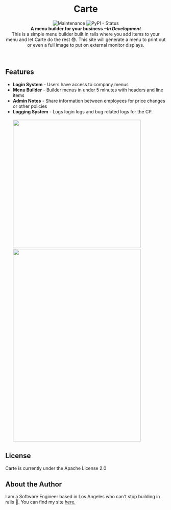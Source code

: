 <h1 align="center">Carte</h1> 
<p align="center">
  <img alt="Maintenance" src="https://img.shields.io/maintenance/yes/2019.svg?style=flat-square">
  <img alt="PyPI - Status" src="https://img.shields.io/pypi/status/Rails.svg?style=flat-square"><br>
  <strong>A menu builder for your business <i>~In Development</i></strong>
<br>
 This is a simple menu builder built in rails where you add items to your menu and let Carte do the rest 😎. This site will generate a menu to print out or even a full image to put on external monitor displays. 
<br><br><br>
  
 ## Features
- **Login System** - Users have access to company menus
- **Menu Builder** - Builder menus in under 5 minutes with headers and line items
- **Admin Notes** - Share information between employees for price changes or other policies
- **Logging System** - Logs login logs and bug related logs for the CP.
<br><br>
<a href="http://tinypic.com?ref=2llca53" target="_blank"><img src="http://i64.tinypic.com/2llca53.jpg" border="0" height="400" width="400"></a>
<a href="http://tinypic.com?ref=28lb2ps" target="_blank"><img src="http://i63.tinypic.com/28lb2ps.jpg" border="0" height="600" width="400"></a>

## License 
Carte is currently under the Apache License 2.0 

## About the Author

I am a Software Engineer based in Los Angeles who can't stop building in rails 💎. You can find my site <a href="https://johncorderox.com">here.</a>
